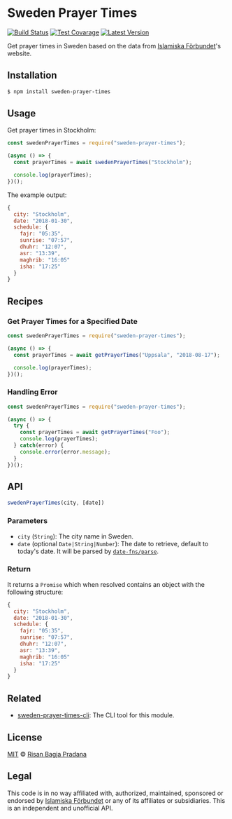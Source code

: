 # Sweden Prayer Times

[![Build Status](https://badgen.net/travis/risan/sweden-prayer-times)](https://travis-ci.org/risan/sweden-prayer-times)
[![Test Covarage](https://badgen.net/codecov/c/github/risan/sweden-prayer-times)](https://codecov.io/gh/risan/sweden-prayer-times)
[![Latest Version](https://badgen.net/npm/v/sweden-prayer-times)](https://www.npmjs.com/package/sweden-prayer-times)

Get prayer times in Sweden based on the data from [Islamiska Förbundet](http://www.islamiskaforbundet.se)'s website.

## Installation

```bash
$ npm install sweden-prayer-times
```

## Usage

Get prayer times in Stockholm:

```js
const swedenPrayerTimes = require("sweden-prayer-times");

(async () => {
  const prayerTimes = await swedenPrayerTimes("Stockholm");

  console.log(prayerTimes);
})();
```

The example output:

```js
{
  city: "Stockholm",
  date: "2018-01-30",
  schedule: {
    fajr: "05:35",
    sunrise: "07:57",
    dhuhr: "12:07",
    asr: "13:39",
    maghrib: "16:05"
    isha: "17:25"
  }
}
```

## Recipes

### Get Prayer Times for a Specified Date

```js
const swedenPrayerTimes = require("sweden-prayer-times");

(async () => {
  const prayerTimes = await getPrayerTimes("Uppsala", "2018-08-17");

  console.log(prayerTimes);
})();
```

### Handling Error

```js
const swedenPrayerTimes = require("sweden-prayer-times");

(async () => {
  try {
    const prayerTimes = await getPrayerTimes("Foo");
    console.log(prayerTimes);
  } catch(error) {
    console.error(error.message);
  }
})();
```

## API

```js
swedenPrayerTimes(city, [date])
```

### Parameters

* `city` (`String`): The city name in Sweden.
* `date` (optional `Date|String|Number`): The date to retrieve, default to today's date. It will be parsed by [`date-fns/parse`](https://date-fns.org/docs/parse).

### Return

It returns a `Promise` which when resolved contains an object with the following structure:

```js
{
  city: "Stockholm",
  date: "2018-01-30",
  schedule: {
    fajr: "05:35",
    sunrise: "07:57",
    dhuhr: "12:07",
    asr: "13:39",
    maghrib: "16:05"
    isha: "17:25"
  }
}
```

## Related

* [sweden-prayer-times-cli](https://github.com/risan/sweden-prayer-times-cli): The CLI tool for this module.

## License

[MIT](https://github.com/risan/sweden-prayer-times/blob/master/LICENSE) © [Risan Bagja Pradana](https://bagja.net)

## Legal

This code is in no way affiliated with, authorized, maintained, sponsored or endorsed by [Islamiska Förbundet](http://www.islamiskaforbundet.se) or any of its affiliates or subsidiaries. This is an independent and unofficial API.
